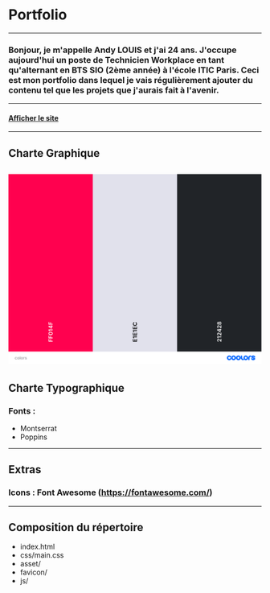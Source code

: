 # Portfolio
---------------
### Bonjour, je m'appelle Andy LOUIS et j'ai 24 ans. J'occupe aujourd'hui un poste de Technicien Workplace en tant qu'alternant en BTS SIO (2ème année) à l'école ITIC Paris. Ceci est mon portfolio dans lequel je vais régulièrement ajouter du contenu tel que les projets que j'aurais fait à l'avenir. 
---------------
#### [Afficher le site](https://lowkeyalways.github.io/Current_Portfolio/)
---------------
## Charte Graphique
![Palette](asset/palette.png)
---------------
## Charte Typographique
### Fonts :
- Montserrat
- Poppins
---------------
## Extras
### Icons : Font Awesome (https://fontawesome.com/)
---------------
## Composition du répertoire
* index.html
* css/main.css
* asset/
* favicon/
* js/
